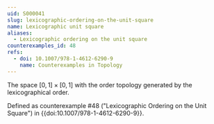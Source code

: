 ```yaml
---
uid: S000041
slug: lexicographic-ordering-on-the-unit-square
name: Lexicographic unit square
aliases:
  - Lexicographic ordering on the unit square
counterexamples_id: 48
refs:
  - doi: 10.1007/978-1-4612-6290-9 
    name: Counterexamples in Topology
---
```

The space $[0,1] \times [0,1]$ with the order topology generated by the
lexicographical order.

Defined as counterexample #48 ("Lexicographic Ordering on the Unit Square")
in {{doi:10.1007/978-1-4612-6290-9}}.
